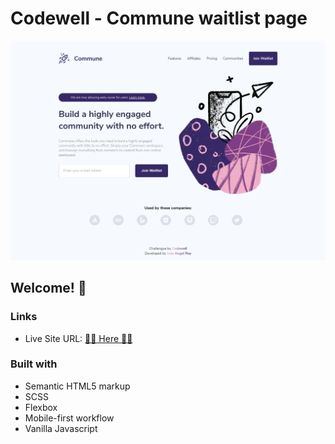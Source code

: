 # Codewell - Commune waitlist page

![Design preview for the Commune waitlist page coding challengue](./Design/Desktop.webp)

## Welcome! 👋

### Links

- Live Site URL: [🚀🚀 Here 🚀🚀](https://commune-waitlist-page-jose-angel-rey.vercel.app/)

### Built with

- Semantic HTML5 markup
- SCSS
- Flexbox
- Mobile-first workflow
- Vanilla Javascript
